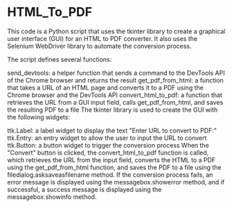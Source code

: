 # HTML_To_PDF
This code is a Python script that uses the tkinter library to create a graphical user interface (GUI) for an HTML to PDF converter. It also uses the Selenium WebDriver library to automate the conversion process.

The script defines several functions:

send_devtools: a helper function that sends a command to the DevTools API of the Chrome browser and returns the result
get_pdf_from_html: a function that takes a URL of an HTML page and converts it to a PDF using the Chrome browser and the DevTools API
convert_html_to_pdf: a function that retrieves the URL from a GUI input field, calls get_pdf_from_html, and saves the resulting PDF to a file
The tkinter library is used to create the GUI with the following widgets:

ttk.Label: a label widget to display the text "Enter URL to convert to PDF:"
ttk.Entry: an entry widget to allow the user to input the URL to convert
ttk.Button: a button widget to trigger the conversion process
When the "Convert" button is clicked, the convert_html_to_pdf function is called, which retrieves the URL from the input field, converts the HTML to a PDF using the get_pdf_from_html function, and saves the PDF to a file using the filedialog.asksaveasfilename method. If the conversion process fails, an error message is displayed using the messagebox.showerror method, and if successful, a success message is displayed using the messagebox.showinfo method.
